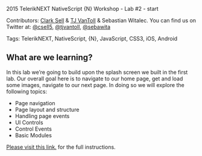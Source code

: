 2015 TelerikNEXT NativeScript {N} Workshop - Lab #2 - start

Contributors: [Clark Sell](http://csell.net) & [TJ VanToll](http://tjvantoll.com/) & Sebastian Witalec. You can find us on Twitter at: [@csell5](https://twitter.com/csell5), [@tjvantoll](https://twitter.com/tjvantoll), [@sebawita](https://twitter.com/sebawita)

Tags: TelerikNEXT, NativeScript, {N}, JavaScript, CSS3, iOS, Android

## What are we learning?

In this lab we’re going to build upon the splash screen we built  in the first lab. Our overall goal here is to navigate to our home page, get and load some images, navigate to our next page. In doing so we will explore the following topics:

* Page navigation
* Page layout and structure
* Handling page events
* UI Controls
* Control Events
* Basic Modules

[Please visit this link.](https://github.com/NativeScript/NativeScript-NEXT-Workshop/tree/master/labs/Lab-2) for the full instructions.
